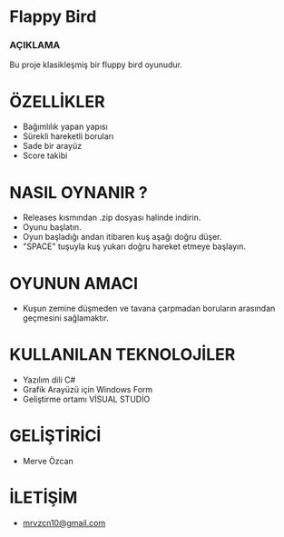 # Flappy Bird   
### AÇIKLAMA  
Bu proje klasikleşmiş bir fluppy bird oyunudur.  
# ÖZELLİKLER
* Bağımlılık yapan yapısı
* Sürekli hareketli boruları
* Sade bir arayüz
* Score takibi  
# NASIL OYNANIR ?
* Releases kısmından .zip dosyası halinde indirin.
* Oyunu başlatın.
* Oyun başladığı andan itibaren kuş aşağı doğru düşer.
* "SPACE" tuşuyla kuş yukarı doğru hareket etmeye başlayın.  
# OYUNUN AMACI
* Kuşun zemine düşmeden ve tavana çarpmadan boruların arasından geçmesini sağlamaktır.  
# KULLANILAN TEKNOLOJİLER
* Yazılım dili C#
* Grafik Arayüzü için Windows Form
* Geliştirme ortamı VİSUAL STUDİO  
# GELİŞTİRİCİ
 * Merve Özcan  
# İLETİŞİM
 * mrvzcn10@gmail.com
